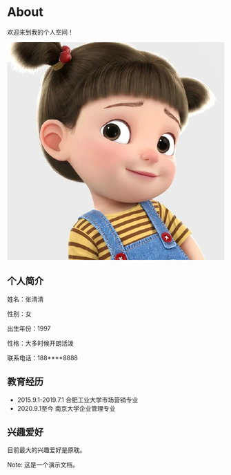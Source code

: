 # About

欢迎来到我的个人空间！



![](images/头像.jpg)



## 个人简介

姓名：张清清

性别：女

出生年份：1997

性格：大多时候开朗活泼

联系电话：188****8888

## 教育经历

* 2015.9.1-2019.7.1 合肥工业大学市场营销专业
* 2020.9.1至今 南京大学企业管理专业

## 兴趣爱好

目前最大的兴趣爱好是原耽。

Note: 这是一个演示文档。
